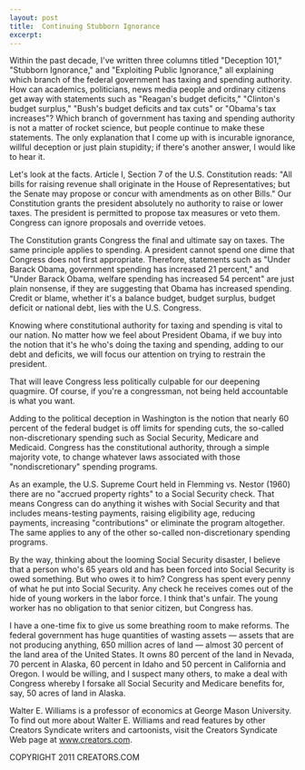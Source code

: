 ```yaml
---
layout: post
title:  Continuing Stubborn Ignorance
excerpt:
---
```


Within the past decade, I've written three columns titled "Deception 101," "Stubborn Ignorance," and "Exploiting Public Ignorance," all explaining which branch of the federal government has taxing and spending authority. How can academics, politicians, news media people and ordinary citizens get away with statements such as "Reagan's budget deficits," "Clinton's budget surplus," "Bush's budget deficits and tax cuts" or "Obama's tax increases"? Which branch of government has taxing and spending authority is not a matter of rocket science, but people continue to make these statements. The only explanation that I come up with is incurable ignorance, willful deception or just plain stupidity; if there's another answer, I would like to hear it. 

Let's look at the facts. Article I, Section 7 of the U.S. Constitution reads: "All bills for raising revenue shall originate in the House of Representatives; but the Senate may propose or concur with amendments as on other Bills." Our Constitution grants the president absolutely no authority to raise or lower taxes. The president is permitted to propose tax measures or veto them. Congress can ignore proposals and override vetoes. 

The Constitution grants Congress the final and ultimate say on taxes. The same principle applies to spending. A president cannot spend one dime that Congress does not first appropriate. Therefore, statements such as "Under Barack Obama, government spending has increased 21 percent," and "Under Barack Obama, welfare spending has increased 54 percent" are just plain nonsense, if they are suggesting that Obama has increased spending. Credit or blame, whether it's a balance budget, budget surplus, budget deficit or national debt, lies with the U.S. Congress.

Knowing where constitutional authority for taxing and spending is vital to our nation. No matter how we feel about President Obama, if we buy into the notion that it's he who's doing the taxing and spending, adding to our debt and deficits, we will focus our attention on trying to restrain the president.

 That will leave Congress less politically culpable for our deepening quagmire. Of course, if you're a congressman, not being held accountable is what you want.

Adding to the political deception in Washington is the notion that nearly 60 percent of the federal budget is off limits for spending cuts, the so-called non-discretionary spending such as Social Security, Medicare and Medicaid. Congress has the constitutional authority, through a simple majority vote, to change whatever laws associated with those "nondiscretionary" spending programs. 

As an example, the U.S. Supreme Court held in Flemming vs. Nestor (1960) there are no "accrued property rights" to a Social Security check. That means Congress can do anything it wishes with Social Security and that includes means-testing payments, raising eligibility age, reducing payments, increasing "contributions" or eliminate the program altogether. The same applies to any of the other so-called non-discretionary spending programs.

By the way, thinking about the looming Social Security disaster, I believe that a person who's 65 years old and has been forced into Social Security is owed something. But who owes it to him? Congress has spent every penny of what he put into Social Security. Any check he receives comes out of the hide of young workers in the labor force. I think that's unfair. The young worker has no obligation to that senior citizen, but Congress has.

I have a one-time fix to give us some breathing room to make reforms. The federal government has huge quantities of wasting assets — assets that are not producing anything, 650 million acres of land — almost 30 percent of the land area of the United States. It owns 80 percent of the land in Nevada, 70 percent in Alaska, 60 percent in Idaho and 50 percent in California and Oregon. I would be willing, and I suspect many others, to make a deal with Congress whereby I forsake all Social Security and Medicare benefits for, say, 50 acres of land in Alaska. 

Walter E. Williams is a professor of economics at George Mason University. To find out more about Walter E. Williams and read features by other Creators Syndicate writers and cartoonists, visit the Creators Syndicate Web page at www.creators.com.

COPYRIGHT 2011 CREATORS.COM
